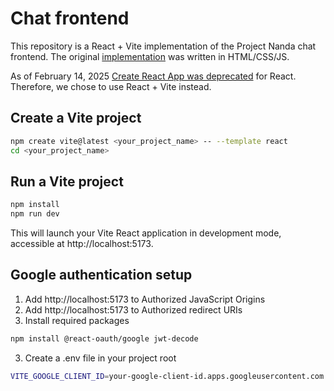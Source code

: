 # Chat frontend

This repository is a React + Vite implementation of the Project Nanda chat frontend. The original [implementation](https://github.com/projnanda/chat-frontend) was written in HTML/CSS/JS.

As of February 14, 2025 [Create React App was deprecated]( https://react.dev/blog/2025/02/14/sunsetting-create-react-app) for React. Therefore, we chose to use React + Vite instead.

## Create a Vite project
```bash
npm create vite@latest <your_project_name> -- --template react
cd <your_project_name>
```

## Run a Vite project
```bash
npm install
npm run dev
```

This will launch your Vite React application in development mode, accessible at http://localhost:5173.

## Google authentication setup
1. Add http://localhost:5173 to Authorized JavaScript Origins
2. Add http://localhost:5173 to Authorized redirect URIs
3. Install required packages

```bash
npm install @react-oauth/google jwt-decode
```

3. Create a .env file in your project root

```bash
VITE_GOOGLE_CLIENT_ID=your-google-client-id.apps.googleusercontent.com
```

